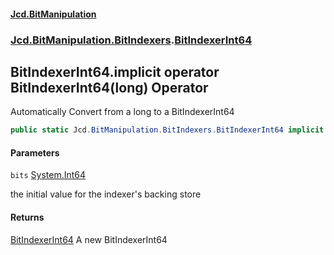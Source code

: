 #### [Jcd.BitManipulation](index.md 'index')
### [Jcd.BitManipulation.BitIndexers](Jcd.BitManipulation.BitIndexers.md 'Jcd.BitManipulation.BitIndexers').[BitIndexerInt64](Jcd.BitManipulation.BitIndexers.BitIndexerInt64.md 'Jcd.BitManipulation.BitIndexers.BitIndexerInt64')

## BitIndexerInt64.implicit operator BitIndexerInt64(long) Operator

Automatically Convert from a long to a BitIndexerInt64

```csharp
public static Jcd.BitManipulation.BitIndexers.BitIndexerInt64 implicit operator BitIndexerInt64(long bits);
```
#### Parameters

<a name='Jcd.BitManipulation.BitIndexers.BitIndexerInt64.op_ImplicitJcd.BitManipulation.BitIndexers.BitIndexerInt64(long).bits'></a>

`bits` [System.Int64](https://docs.microsoft.com/en-us/dotnet/api/System.Int64 'System.Int64')

the initial value for the indexer's backing store

#### Returns

[BitIndexerInt64](Jcd.BitManipulation.BitIndexers.BitIndexerInt64.md 'Jcd.BitManipulation.BitIndexers.BitIndexerInt64')
A new BitIndexerInt64